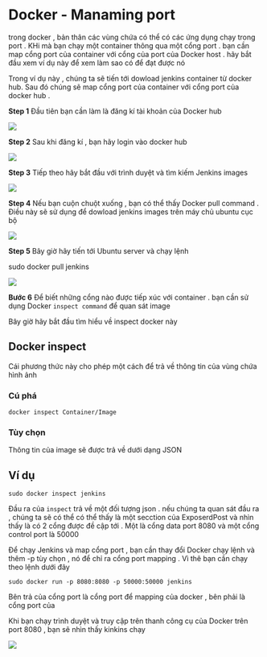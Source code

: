 # Docker - Manaming port

trong docker , bản thân các vùng chứa có thể có các ứng dụng chạy trong port . KHi mà bạn chạy một container thông qua một cổng port . bạn cần map cổng port của container với cổng của port của Docker host . hãy bắt đầu xem ví dụ này để xem làm sao có để đạt được nó

Trong ví dụ này , chúng ta sẽ tiến tới dowload jenkins container từ docker hub. Sau đó chúng sẽ map cổng port của container với cổng port của docker hub .

**Step 1** Đầu tiên bạn cần làm là đăng kí tài khoản của Docker hub

![](https://www.tutorialspoint.com/docker/images/simple_sing_up.jpg)

**Step 2** Sau khi đăng kí , bạn hãy login vào docker hub

![](https://www.tutorialspoint.com/docker/images/logged_docker_hub.jpg)

**Step 3** Tiếp theo hãy bắt đầu với trình duyệt và tìm kiếm Jenkins images

![](https://www.tutorialspoint.com/docker/images/run_command.jpg)

**Step 4** Nếu bạn cuộn chuột xuống , bạn có thể thấy Docker pull command . Điều này sẽ sử dụng để dowload jenkins images trên máy chủ ubuntu cục bộ

![](https://www.tutorialspoint.com/docker/images/local_ubuntu_server.jpg)

**Step 5** Bây giờ hãy tiến tới Ubuntu server và chạy lệnh

sudo docker pull jenkins

![](https://www.tutorialspoint.com/docker/images/inspect_image.jpg)

**Bước 6** Để biết những cổng nào được tiếp xúc với container . bạn cần sử dụng Docker `inspect command` để quan sát image

Bây giờ hãy bắt đầu tìm hiểu về inspect docker này

## Docker inspect

Cái phương thức này cho phép một cách để trả về thông tin của vùng chứa hình ảnh

### Cú phá

    docker inspect Container/Image

### Tùy chọn

Thông tin của image sẽ được trả về dưới dạng JSON

## Ví dụ

    sudo docker inspect jenkins

Đầu ra của `inspect` trả về một đối tượng json . nếu chúng ta quan sát đầu ra , chúng ta sẽ có thể có thể thấy là một secction của ExposerdPost và nhìn thấy là có 2 cổng được đề cập tới . Một là cổng data port 8080 và một cổng control port là 50000

Để chạy Jenkins và map cổng port , bạn cần thay đổi Docker chạy lệnh và thêm -p tùy chọn , nó để chỉ ra cổng port mapping . Vì thê bạn cần chạy theo lệnh dưới đây

    sudo docker run -p 8080:8080 -p 50000:50000 jenkins

Bên trả của cổng port là cổng port để mapping của docker , bên phải là cổng port của

Khi bạn chạy trình duyệt và truy cập trên thanh công cụ của Docker trên port 8080 , bạn sẽ nhìn thấy kinkins chạy

![](https://www.tutorialspoint.com/docker/images/unlock_jenkins.jpg)
